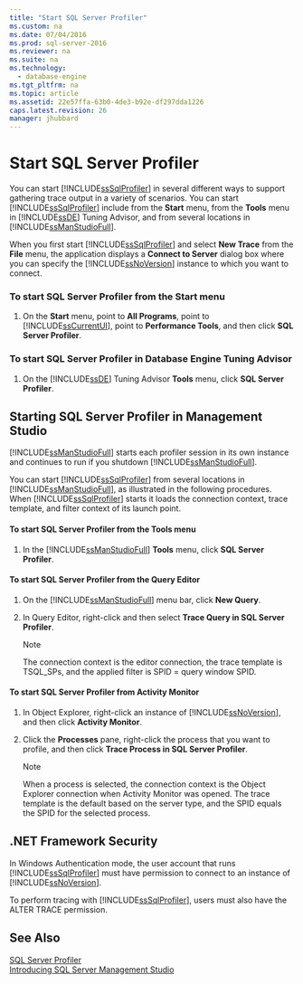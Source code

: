 ```yaml
---
title: "Start SQL Server Profiler"
ms.custom: na
ms.date: 07/04/2016
ms.prod: sql-server-2016
ms.reviewer: na
ms.suite: na
ms.technology: 
  - database-engine
ms.tgt_pltfrm: na
ms.topic: article
ms.assetid: 22e57ffa-63b0-4de3-b92e-df297dda1226
caps.latest.revision: 26
manager: jhubbard
---
```

# Start SQL Server Profiler
You can start [!INCLUDE[ssSqlProfiler](../../Topics/TopicNameContainA/includes/ssSqlProfiler_md.md)] in several different ways to support gathering trace output in a variety of scenarios. You can start [!INCLUDE[ssSqlProfiler](../../Topics/TopicNameContainA/includes/ssSqlProfiler_md.md)] include from the **Start** menu, from the **Tools** menu in [!INCLUDE[ssDE](../../Topics/TopicNameContainA/includes/ssDE_md.md)] Tuning Advisor, and from several locations in [!INCLUDE[ssManStudioFull](../../Topics/TopicNameContainA/includes/ssManStudioFull_md.md)].  
  
 When you first start [!INCLUDE[ssSqlProfiler](../../Topics/TopicNameContainA/includes/ssSqlProfiler_md.md)] and select **New Trace** from the **File** menu, the application displays a **Connect to Server** dialog box where you can specify the [!INCLUDE[ssNoVersion](../../Topics/TopicNameContainA/includes/ssNoVersion_md.md)] instance to which you want to connect.  
  
### To start SQL Server Profiler from the Start menu  
  
1.  On the **Start** menu, point to **All Programs**, point to [!INCLUDE[ssCurrentUI](../../Topics/TopicNameContainA/includes/ssCurrentUI_md.md)], point to **Performance Tools**, and then click **SQL Server Profiler**.  
  
### To start SQL Server Profiler in Database Engine Tuning Advisor  
  
1.  On the [!INCLUDE[ssDE](../../Topics/TopicNameContainA/includes/ssDE_md.md)] Tuning Advisor **Tools** menu, click **SQL Server Profiler**.  
  
## Starting SQL Server Profiler in Management Studio  
 [!INCLUDE[ssManStudioFull](../../Topics/TopicNameContainA/includes/ssManStudioFull_md.md)] starts each profiler session in its own instance and continues to run if you shutdown [!INCLUDE[ssManStudioFull](../../Topics/TopicNameContainA/includes/ssManStudioFull_md.md)].  
  
 You can start [!INCLUDE[ssSqlProfiler](../../Topics/TopicNameContainA/includes/ssSqlProfiler_md.md)] from several locations in [!INCLUDE[ssManStudioFull](../../Topics/TopicNameContainA/includes/ssManStudioFull_md.md)], as illustrated in the following procedures. When [!INCLUDE[ssSqlProfiler](../../Topics/TopicNameContainA/includes/ssSqlProfiler_md.md)] starts it loads the connection context, trace template, and filter context of its launch point.  
  
#### To start SQL Server Profiler from the Tools menu  
  
1.  In the [!INCLUDE[ssManStudioFull](../../Topics/TopicNameContainA/includes/ssManStudioFull_md.md)] **Tools** menu, click **SQL Server Profiler**.  
  
#### To start SQL Server Profiler from the Query Editor  
  
1.  On the [!INCLUDE[ssManStudioFull](../../Topics/TopicNameContainA/includes/ssManStudioFull_md.md)] menu bar, click **New Query**.  
  
2.  In Query Editor, right-click and then select **Trace Query in SQL Server Profiler**.  
  
    > [!NOTE]  
    >  The connection context is the editor connection, the trace template is TSQL_SPs, and the applied filter is SPID = query window SPID.  
  
#### To start SQL Server Profiler from Activity Monitor  
  
1.  In Object Explorer, right-click an instance of [!INCLUDE[ssNoVersion](../../Topics/TopicNameContainA/includes/ssNoVersion_md.md)], and then click **Activity Monitor**.  
  
2.  Click the **Processes** pane, right-click the process that you want to profile, and then click **Trace Process in SQL Server Profiler**.  
  
    > [!NOTE]  
    >  When a process is selected, the connection context is the Object Explorer connection when Activity Monitor was opened. The trace template is the default based on the server type, and the SPID equals the SPID for the selected process.  
  
## .NET Framework Security  
 In Windows Authentication mode, the user account that runs [!INCLUDE[ssSqlProfiler](../../Topics/TopicNameContainA/includes/ssSqlProfiler_md.md)] must have permission to connect to an instance of [!INCLUDE[ssNoVersion](../../Topics/TopicNameContainA/includes/ssNoVersion_md.md)].  
  
 To perform tracing with [!INCLUDE[ssSqlProfiler](../../Topics/TopicNameContainA/includes/ssSqlProfiler_md.md)], users must also have the ALTER TRACE permission.  
  
## See Also  
 [SQL Server Profiler](../../Topics/TopicNameNotContainA/SQL-Server-Profiler.md)   
 [Introducing SQL Server Management Studio](assetId:///f289e978-14ca-46ef-9e61-e1fe5fd593be)